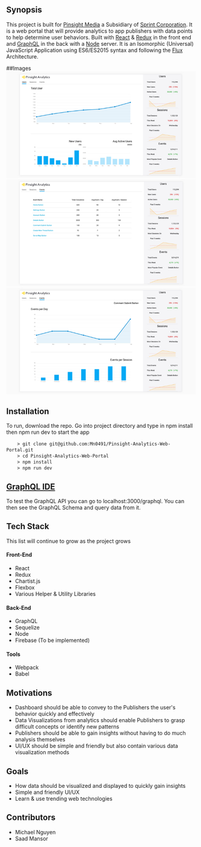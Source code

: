 ## Synopsis

This project is built for [Pinsight Media](https://pinsightmedia.com/) a Subsidiary of [Sprint Corporation](https://www.google.com/search?q=sprint&oq=sprint&aqs=chrome..69i57j69i60j0j69i60j69i61j0.1589j0j4&sourceid=chrome&ie=UTF-8). It is a web portal that will provide analytics to app publishers with data points to help determine user behaviors. Built with [React](https://facebook.github.io/react/) & [Redux](https://github.com/reactjs/redux) in the front end and [GraphQL](http://graphql.org/docs/getting-started/) in the back with a [Node](https://nodejs.org/en/) server. It is an Isomorphic (Universal) JavaScript Application using ES6/ES2015 syntax and following the [Flux](https://facebook.github.io/flux/) Architecture.

##Images
![Alt text](/READMEimages/App1.jpeg?raw=true "Users")
![Alt text](/READMEimages/App2.jpeg?raw=true "Events")
![Alt text](/READMEimages/App3.jpeg?raw=true "Events Details")

## Installation

To run, download the repo. Go into project directory and type in npm install then npm run dev to start the app

```
    > git clone git@github.com:Mn0491/Pinsight-Analytics-Web-Portal.git
    > cd Pinsight-Analytics-Web-Portal
    > npm install
    > npm run dev
```

## [GraphQL IDE](https://github.com/graphql/graphiql)

To test the GraphQL API you can go to localhost:3000/graphql. You can then see the GraphQL Schema and query data from it.

## Tech Stack

This list will continue to grow as the project grows

#### Front-End

- React
- Redux
- Chartist.js
- Flexbox
- Various Helper & Utility Libraries

#### Back-End

- GraphQL
- Sequelize
- Node
- Firebase (To be implemented)

#### Tools

- Webpack
- Babel

## Motivations

- Dashboard should be able to convey to the Publishers the user's behavior quickly and effectively 
- Data Visualizations from analytics should enable Publishers to grasp difficult concepts or identify new patterns
- Publishers should be able to gain insights without having to do much analysis themselves
- UI/UX should be simple and friendly but also contain various data visualization methods 

## Goals
- How data should be visualized and displayed to quickly gain insights
- Simple and friendly UI/UX
- Learn & use trending web technologies 

## Contributors

- Michael Nguyen
- Saad Mansor
